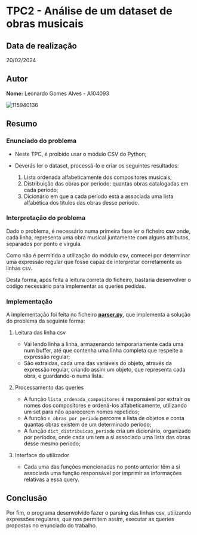 # TPC2 - Análise de um dataset de obras musicais

## Data de realização
20/02/2024

## Autor
**Nome:** Leonardo Gomes Alves - A104093

![115940136](https://github.com/user-attachments/assets/68bdbc41-86fd-4a82-91ad-d08d2e9787ac)

## Resumo

### Enunciado do problema
- Neste TPC, é proibido usar o módulo CSV do Python;
- Deverás ler o dataset, processá-lo e criar os seguintes resultados:

  1. Lista ordenada alfabeticamente dos compositores musicais;
  2. Distribuição das obras por período: quantas obras catalogadas em cada período;
  3. Dicionário em que a cada período está a associada uma lista alfabética dos títulos das obras desse período.

### Interpretação do problema

Dado o problema, é necessário numa primeira fase ler o ficheiro **csv** onde, cada linha, representa uma obra musical juntamente com alguns atributos, separados por ponto e vírgula.

Como não é permitido a utilização do módulo csv, comecei por determinar uma expressão regular que fosse capaz de interpretar corretamente as linhas csv.

Desta forma, após feita a leitura correta do ficheiro, bastaria desenvolver o código necessário para implementar as queries pedidas.

### Implementação
A implementação foi feita no ficheiro <a href="https://github.com/LeonardoGomesAlves/PL2025-A104093/blob/main/TPC2/parser.py">**parser.py**</a>, que implementa a solução do problema da seguinte forma:

  1. Leitura das linha csv

     - Vai lendo linha a linha, armazenando temporariamente cada uma num buffer, até que contenha uma linha completa que respeite a expressão regular;
     - São extraidas, cada uma das variáveis do objeto, através da expressão regular, criando assim um objeto, que representa cada obra, e guardando-o numa lista.

  3. Processamento das queries

     - A função `lista_ordenada_compositores` é responsável por extrair os nomes dos compositores e ordená-los alfabeticamente, utilizando um set para não aparecerem nomes repetidos;
     - A função `n_obras_por_periodo` percorre a lista de objetos e conta quantas obras existem de um determinado período;
     - A função `dict_distribuicao_periodo` cria um dicionário, organizado por períodos, onde cada um tem a si associado uma lista das obras desse mesmo período;
  
  5. Interface do utilizador

     - Cada uma das funções mencionadas no ponto anterior têm a si associada uma função responsável por imprimir as informações relativas a essa query.


## Conclusão

Por fim, o programa desenvolvido fazer o parsing das linhas csv, utilizando expressões regulares, que nos permitem assim, executar as queries propostas no enunciado do trabalho.
